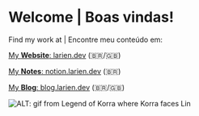 # Welcome | Boas vindas!

Find my work at | Encontre meu conteúdo em:

[My **Website**: larien.dev](larien.dev) (:brazil:/:uk:)

[My **Notes**: notion.larien.dev](notion.larien.dev) (:brazil:)

[My **Blog**: blog.larien.dev](blog.larien.dev) (:brazil:/:uk:)

![ALT: gif from Legend of Korra where Korra faces Lin](https://gist.githubusercontent.com/larien/4050edaf0384cb7340a28a4bb8a62519/raw/c168fff6d30571d4dea5474fa4a28b797547e7be/korra-lin.gif)

